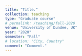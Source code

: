 ```yaml
---
title: "Title."
collection: teaching
type: "Graduate course"
# permalink: /teaching/fall-2020
venue: "University of Dundee, UK"
year: "2020"
semester: "Fall"
# location: "City, Country"
comment: "Comment."
---
```

